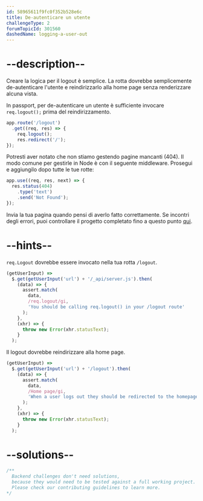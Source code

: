 ```yaml
---
id: 58965611f9fc0f352b528e6c
title: De-autenticare un utente
challengeType: 2
forumTopicId: 301560
dashedName: logging-a-user-out
---
```


# --description--

Creare la logica per il logout è semplice. La rotta dovrebbe semplicemente de-autenticare l'utente e reindirizzarlo alla home page senza renderizzare alcuna vista.

In passport, per de-autenticare un utente è sufficiente invocare `req.logout();` prima del reindirizzamento.

```js
app.route('/logout')
  .get((req, res) => {
    req.logout();
    res.redirect('/');
});
```

Potresti aver notato che non stiamo gestendo pagine mancanti (404). Il modo comune per gestirle in Node è con il seguente middleware. Prosegui e aggiungilo dopo tutte le tue rotte:

```js
app.use((req, res, next) => {
  res.status(404)
    .type('text')
    .send('Not Found');
});
```

Invia la tua pagina quando pensi di averlo fatto correttamente. Se incontri degli errori, puoi controllare il progetto completato fino a questo punto [qui](https://gist.github.com/camperbot/c3eeb8a3ebf855e021fd0c044095a23b).

# --hints--

`req.Logout` dovrebbe essere invocato nella tua rotta `/logout`.

```js
(getUserInput) =>
  $.get(getUserInput('url') + '/_api/server.js').then(
    (data) => {
      assert.match(
        data,
        /req.logout/gi,
        'You should be calling req.logout() in your /logout route'
      );
    },
    (xhr) => {
      throw new Error(xhr.statusText);
    }
  );
```

Il logout dovrebbe reindirizzare alla home page.

```js
(getUserInput) =>
  $.get(getUserInput('url') + '/logout').then(
    (data) => {
      assert.match(
        data,
        /Home page/gi,
        'When a user logs out they should be redirected to the homepage'
      );
    },
    (xhr) => {
      throw new Error(xhr.statusText);
    }
  );
```

# --solutions--

```js
/**
  Backend challenges don't need solutions, 
  because they would need to be tested against a full working project. 
  Please check our contributing guidelines to learn more.
*/
```
